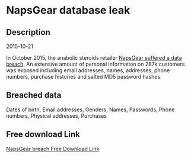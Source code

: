# NapsGear database leak

## Description

2015-10-21

In October 2015, the anabolic steroids retailer <a href="https://thinksteroids.com/community/threads/warning-naps-customer-database-compromised.134375549/" target="_blank" rel="noopener">NapsGear suffered a data breach</a>. An extensive amount of personal information on 287k customers was exposed including email addresses, names, addresses, phone numbers, purchase histories and salted MD5 password hashes.

## Breached data

Dates of birth, Email addresses, Genders, Names, Passwords, Phone numbers, Physical addresses, Purchases

## Free download Link

[NapsGear breach Free Download Link](https://link-to.net/1229997/556.038802420543/dynamic/?r=aHR0cHM6Ly93d3cubWVkaWFmaXJlLmNvbS92aWV3Lzlvd3hJcVhWT3A5eEE0VS9uYXBzZ2Vhci5vcmcvZmlsZQ==)